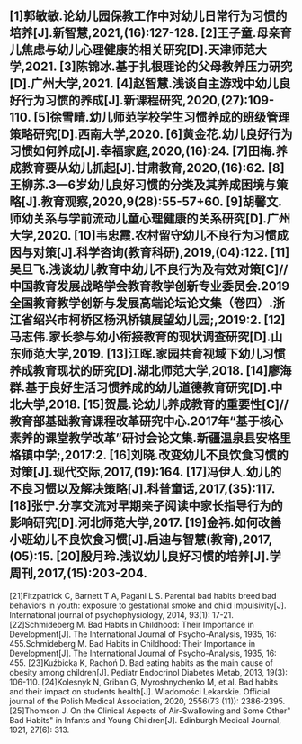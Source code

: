 [1]郭敏敏.论幼儿园保教工作中对幼儿日常行为习惯的培养[J].新智慧,2021,(16):127-128.
[2]王子童.母亲育儿焦虑与幼儿心理健康的相关研究[D].天津师范大学,2021.
[3]陈锦冰.基于扎根理论的父母教养压力研究[D].广州大学,2021.
[4]赵智慧.浅谈自主游戏中幼儿良好行为习惯的养成[J].新课程研究,2020,(27):109-110.
[5]徐雪晴.幼儿师范学校学生习惯养成的班级管理策略研究[D].西南大学,2020.
[6]黄金花.幼儿良好行为习惯如何养成[J].幸福家庭,2020,(16):24.
[7]田梅.养成教育要从幼儿抓起[J].甘肃教育,2020,(16):62.
[8]王柳苏.3—6岁幼儿良好习惯的分类及其养成困境与策略[J].教育观察,2020,9(28):55-57+60.
[9]胡馨文.师幼关系与学前流动儿童心理健康的关系研究[D].广州大学,2020.
[10]韦忠霞.农村留守幼儿不良行为习惯成因与对策[J].科学咨询(教育科研),2019,(04):122.
[11]吴旦飞.浅谈幼儿教育中幼儿不良行为及有效对策[C]//中国教育发展战略学会教育教学创新专业委员会.2019全国教育教学创新与发展高端论坛论文集（卷四）.浙江省绍兴市柯桥区杨汛桥镇展望幼儿园;,2019:2.
[12]马志伟.家长参与幼小衔接教育的现状调查研究[D].山东师范大学,2019.
[13]江晖.家园共育视域下幼儿习惯养成教育现状的研究[D].湖北师范大学,2018.
[14]廖海群.基于良好生活习惯养成的幼儿道德教育研究[D].中北大学,2018.
[15]贺晨.论幼儿养成教育的重要性[C]//教育部基础教育课程改革研究中心.2017年“基于核心素养的课堂教学改革”研讨会论文集.新疆温泉县安格里格镇中学;,2017:2.
[16]刘晓.改变幼儿不良饮食习惯的对策[J].现代交际,2017,(19):164.
[17]冯伊人.幼儿的不良习惯以及解决策略[J].科普童话,2017,(35):117.
[18]张宁.分享交流对早期亲子阅读中家长指导行为的影响研究[D].河北师范大学,2017.
[19]金祎.如何改善小班幼儿不良饮食习惯[J].启迪与智慧(教育),2017,(05):15.
[20]殷月玲.浅议幼儿良好习惯的培养[J].学周刊,2017,(15):203-204.
---
[21]Fitzpatrick C, Barnett T A, Pagani L S. Parental bad habits breed bad behaviors in youth: exposure to gestational smoke and child impulsivity[J]. International journal of psychophysiology, 2014, 93(1): 17-21.
[22]Schmideberg M. Bad Habits in Childhood: Their Importance in Development[J]. The International Journal of Psycho-Analysis, 1935, 16: 455.Schmideberg M. Bad Habits in Childhood: Their Importance in Development[J]. The International Journal of Psycho-Analysis, 1935, 16: 455.
[23]Kuźbicka K, Rachoń D. Bad eating habits as the main cause of obesity among children[J]. Pediatr Endocrinol Diabetes Metab, 2013, 19(3): 106-110.
[24]Kolesnyk N, Griban G, Myroshnychenko M, et al. Bad habits and their impact on students health[J]. Wiadomości Lekarskie. Official journal of the Polish Medical Association, 2020, 2556(73 (11)): 2386-2395.
[25]Thomson J. On the Clinical Aspects of Air-Swallowing and Some Other" Bad Habits" in Infants and Young Children[J]. Edinburgh Medical Journal, 1921, 27(6): 313.
